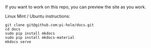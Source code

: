 If you want to work on this repo, you can preview the site as you work.

Linux Mint / Ubuntu instructions:

```
git clone git@github.com:pi-hole/docs.git
cd docs
sudo pip install mkdocs
sudo pip install mkdocs-material
mkdocs serve
```
